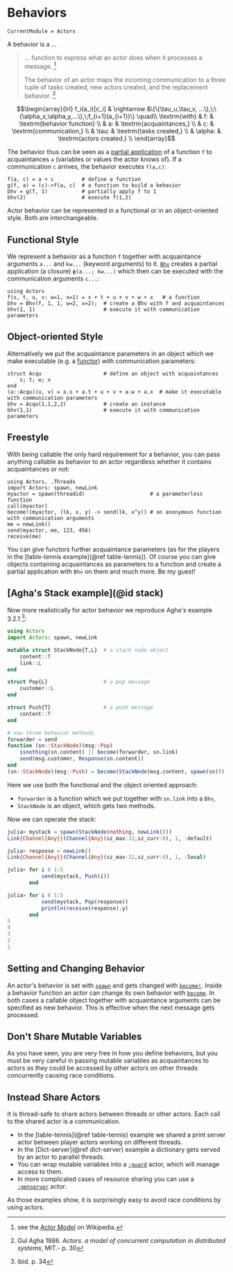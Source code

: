 # Behaviors

```@meta
CurrentModule = Actors
```

A behavior is a ...

> ... function to express what an actor does when it processes a message. [^1]
>
> The behavior of an actor maps the incoming communication to a three tuple of tasks created, new actors created, and the replacement behavior. [^2]

```math
\begin{array}{lrl}
f_i(a_i)[c_i] & \rightarrow &\{\{\tau_u,\tau_v, ...\},\;\{\alpha_x,\alpha_y,...\},\;f_{i+1}(a_{i+1})\} \quad\\
\textrm{with} & f: & \textrm{behavior function} \\
 & a: & \textrm{acquaintances,} \\
 & c: & \textrm{communication,} \\
 & \tau: & \textrm{tasks created,} \\
 & \alpha: & \textrm{actors created.} \\
\end{array}
```

The behavior thus can be seen as a [partial application](https://en.wikipedia.org/wiki/Partial_application) of a function ``f`` to acquaintances ``a`` (variables or values the actor knows of). If a communication ``c`` arrives, the behavior executes ``f(a,c)``:

```@repl
f(a, c) = a + c         # define a function
g(f, a) = (c)->f(a, c)  # a function to build a behavior
bhv = g(f, 1)           # partially apply f to 1
bhv(2)                  # execute f(1,2)
```

Actor behavior can be represented in a functional or in an object-oriented style. Both are interchangeable.

## Functional Style

We represent a behavior as a function `f` together with acquaintance arguments `a...` and `kw...` (keyword arguments) to it. [`Bhv`](@ref) creates a partial application (a closure) `ϕ(a...; kw...)` which then can be executed with the communication arguments `c...`:

```@repl
using Actors
f(s, t, u, v; w=1, x=1) = s + t + u + v + w + x   # a function
bhv = Bhv(f, 1, 1, w=2, x=2);  # create a Bhv with f and acquaintances
bhv(1, 1)                      # execute it with communication parameters
```

## Object-oriented Style

Alternatively we put the acquaintance parameters in an object which we make executable (e.g. a [functor](https://en.wikipedia.org/wiki/Function_object)) with communication parameters:

```@repl
struct Acqu                    # define an object with acquaintances
    s; t; w; x
end
(a::Acqu)(u, v) = a.s + a.t + u + v + a.w + a.x  # make it executable with communication parameters
bhv = Acqu(1,1,2,2)            # create an instance
bhv(1,1)                       # execute it with communication parameters
```

## Freestyle

With being callable the only hard requirement for a behavior, you can pass anything callable as behavior to an actor regardless whether it contains acquaintances or not:

```@repl
using Actors, .Threads
import Actors: spawn, newLink
myactor = spawn(threadid)                     # a parameterless function
call(myactor)
become!(myactor, (lk, x, y) -> send(lk, x^y)) # an anonymous function with communication arguments
me = newLink()
send(myactor, me, 123, 456)
receive(me)
```

You can give functors further acquaintance parameters (as for the players in the [table-tennis example](@ref table-tennis)). Of course you can give objects containing acquaintances as parameters to a function and create a partial application with `Bhv` on them and much more. Be my guest!

## [Agha's Stack example](@id stack)

Now more realistically for actor behavior we reproduce Agha's example 3.2.1 [^3]:

```julia
using Actors
import Actors: spawn, newLink

mutable struct StackNode{T,L}  # a stack node object
    content::T
    link::L
end

struct Pop{L}                  # a pop message
    customer::L
end

struct Push{T}                 # a push message
    content::T
end

# now three behavior methods
forwarder = send
function (sn::StackNode)(msg::Pop)
    isnothing(sn.content) || become(forwarder, sn.link)
    send(msg.customer, Response(sn.content))
end
(sn::StackNode)(msg::Push) = become(StackNode(msg.content, spawn(sn)))
```

Here we use both the functional and the object oriented approach:

- `forwarder` is a function which we put together with `sn.link` into a `Bhv`,
- `StackNode` is an object, which gets two methods.

Now we can operate the stack:

```julia
julia> mystack = spawn(StackNode(nothing, newLink()))
Link{Channel{Any}}(Channel{Any}(sz_max:32,sz_curr:0), 1, :default)

julia> response = newLink()
Link{Channel{Any}}(Channel{Any}(sz_max:32,sz_curr:0), 1, :local)

julia> for i ∈ 1:5
           send(mystack, Push(i))
       end

julia> for i ∈ 1:5
           send(mystack, Pop(response))
           println(receive(response).y)
       end
5
4
3
2
1
```

## Setting and Changing Behavior

An actor's behavior is set with [`spawn`](@ref) and gets changed with [`become!`](@ref). Inside a behavior function an actor can change its own behavior with [`become`](@ref). In both cases a callable object together with acquaintance arguments can be specified as new behavior. This is effective when the next message gets processed.

## Don't Share Mutable Variables

As you have seen, you are very free in how you define behaviors, but you must be very careful in passing mutable variables as acquaintances to actors as they could be accessed by other actors on other threads concurrently causing race conditions. 

## Instead Share Actors

It is thread-safe to share actors between threads or other actors. Each call to the shared actor is a communication.

- In the [table-tennis](@ref table-tennis) example we shared a print server actor between player actors working on different threads.
- In the [Dict-server](@ref dict-server) example a dictionary gets served by an actor to parallel threads.
- You can wrap mutable variables into a [`:guard`](https://github.com/JuliaActors/Guards.jl) actor, which will manage access to them.
- In more complicated cases of resource sharing you can use a [`:genserver`](https://github.com/JuliaActors/GenServers.jl) actor.

As those examples show, it is surprisingly easy to avoid race conditions by using actors.

[^1]: see the [Actor Model](https://en.wikipedia.org/wiki/Actor_model#Behaviors) on Wikipedia.
[^2]: Gul Agha 1986. *Actors. a model of concurrent computation in distributed systems*, MIT.- p. 30
[^3]: ibid. p. 34
